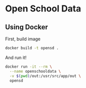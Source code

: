 # Open School Data

## Using Docker
First, build image

```sh
docker build -t opensd .
```

And run it!
```sh
docker run -it --rm \
  --name openschooldata \
  -v $(pwd)/out:/usr/src/app/out \
  opensd
```
